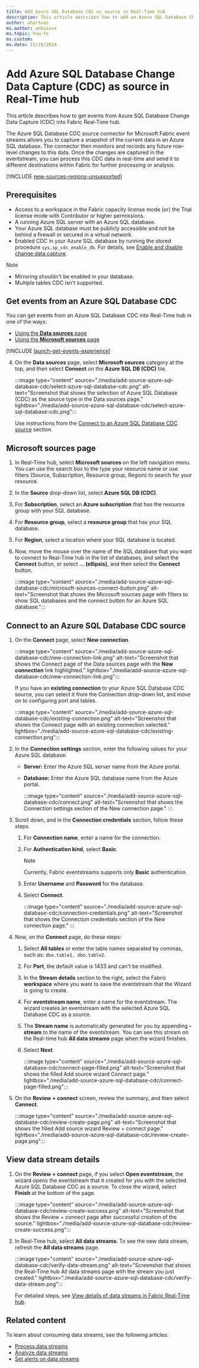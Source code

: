 ```yaml
---
title: Add Azure SQL Database CDC as source in Real-Time hub
description: This article describes how to add an Azure SQL Database Change Data Capture (CDC) as an event source in Fabric Real-Time hub.
author: ahartoon
ms.author: anboisve
ms.topic: how-to
ms.custom:
ms.date: 11/18/2024
---
```


# Add Azure SQL Database Change Data Capture (CDC) as source in Real-Time hub

This article describes how to get events from Azure SQL Database Change Data Capture (CDC) into Fabric Real-Time hub. 

The Azure SQL Database CDC source connector for Microsoft Fabric event streams allows you to capture a snapshot of the current data in an Azure SQL database. The connector then monitors and records any future row-level changes to this data. Once the changes are captured in the eventstream, you can process this CDC data in real-time and send it to different destinations within Fabric for further processing or analysis.

[!INCLUDE [new-sources-regions-unsupported](../real-time-intelligence/event-streams/includes/new-sources-regions-unsupported.md)]

## Prerequisites

- Access to a workspace in the Fabric capacity license mode (or) the Trial license mode with Contributor or higher permissions. 
- A running Azure SQL server with an Azure SQL database.
- Your Azure SQL database must be publicly accessible and not be behind a firewall or secured in a virtual network.
- Enabled CDC in your Azure SQL database by running the stored procedure `sys.sp_cdc_enable_db`. For details, see [Enable and disable change data capture](/sql/relational-databases/track-changes/enable-and-disable-change-data-capture-sql-server).

>[!NOTE]
>- Mirroring shouldn't be enabled in your database.
>- Multiple tables CDC isn't supported.

## Get events from an Azure SQL Database CDC

You can get events from an Azure SQL Database CDC into Real-Time hub in one of the ways:

- [Using the **Data sources** page](#data-sources-page)
- [Using the **Microsoft sources** page](#microsoft-sources-page)

[!INCLUDE [launch-get-events-experience](./includes/launch-get-events-experience.md)]

4. On the **Data sources** page, select **Microsoft sources** category at the top, and then select **Connect** on the **Azure SQL DB (CDC)** tile. 

    :::image type="content" source="./media/add-source-azure-sql-database-cdc/select-azure-sql-database-cdc.png" alt-text="Screenshot that shows the selection of Azure SQL Database (CDC) as the source type in the Data sources page." lightbox="./media/add-source-azure-sql-database-cdc/select-azure-sql-database-cdc.png":::
    
    Use instructions from the [Connect to an Azure SQL Database CDC source](#connect-to-an-azure-sql-database-cdc-source) section.

## Microsoft sources page

1. In Real-Time hub, select **Microsoft sources** on the left navigation menu.  You can use the search box to the type your resource name or use filters (Source, Subscription, Resource group, Region) to search for your resource. 
1. In the **Source** drop-down list, select **Azure SQL DB (CDC)**.
1. For **Subscription**, select an **Azure subscription** that has the resource group with your SQL database.
1. For **Resource group**, select a **resource group** that has your SQL database.
1. For **Region**, select a location where your SQL database is located.
1. Now, move the mouse over the name of the SQL database that you want to connect to Real-Time hub in the list of databases, and select the **Connect** button, or select **... (ellipsis)**, and then select the **Connect** button.

    :::image type="content" source="./media/add-source-azure-sql-database-cdc/microsoft-sources-connect-button.png" alt-text="Screenshot that shows the Microsoft sources page with filters to show SQL databases and the connect button for an Azure SQL database.":::


## Connect to an Azure SQL Database CDC source

1. On the **Connect** page, select **New connection**.

    :::image type="content" source="./media/add-source-azure-sql-database-cdc/new-connection-link.png" alt-text="Screenshot that shows the Connect page of the Data sources page with the **New connection** link highlighted." lightbox="./media/add-source-azure-sql-database-cdc/new-connection-link.png":::

    If you have an **existing connection** to your Azure SQL Database CDC source, you can select it from the Connection drop-down list, and move on to configuring port and tables. 

    :::image type="content" source="./media/add-source-azure-sql-database-cdc/existing-connection.png" alt-text="Screenshot that shows the Connect page with an existing connection selected." lightbox="./media/add-source-azure-sql-database-cdc/existing-connection.png":::
1. In the **Connection settings** section, enter the following values for your Azure SQL database:

   - **Server:** Enter the Azure SQL server name from the Azure portal.
   - **Database:** Enter the Azure SQL database name from the Azure portal.

        :::image type="content" source="./media/add-source-azure-sql-database-cdc/connect.png" alt-text="Screenshot that shows the Connection settings section of the New connection page." :::
1. Scroll down, and in the **Connection credentials** section, follow these steps.
    1. For **Connection name**, enter a name for the connection.
    1. For **Authentication kind**, select **Basic**.
    
        > [!NOTE]
        > Currently, Fabric eventstreams supports only **Basic** authentication.
    1. Enter **Username** and **Password** for the database.
    1. Select **Connect**.

        :::image type="content" source="./media/add-source-azure-sql-database-cdc/connection-credentials.png" alt-text="Screenshot that shows the Connection credentials section of the New connection page." :::
1. Now, on the **Connect** page, do these steps:
    1. Select **All tables** or enter the table names separated by commas, such as: `dbo.table1, dbo.table2`.
    1. For **Port**, the default value is 1433 and can't be modified.
    1. In the **Stream details** section to the right, select the Fabric **workspace** where you want to save the eventstream that the Wizard is going to create.
    1. For **eventstream name**, enter a name for the eventstream. The wizard creates an eventstream with the selected Azure SQL Database CDC as a source.
    1. The **Stream name** is automatically generated for you by appending **-stream** to the name of the eventstream. You can see this stream on the Real-time hub **All data streams** page when the wizard finishes.
    1. Select **Next**.

        :::image type="content" source="./media/add-source-azure-sql-database-cdc/connect-page-filled.png" alt-text="Screenshot that shows the filled Add source wizard Connect page." lightbox="./media/add-source-azure-sql-database-cdc/connect-page-filled.png":::         
1. On the **Review + connect** screen, review the summary, and then select **Connect**.

      :::image type="content" source="./media/add-source-azure-sql-database-cdc/review-create-page.png" alt-text="Screenshot that shows the filled Add source wizard Review + connect page." lightbox="./media/add-source-azure-sql-database-cdc/review-create-page.png":::         

## View data stream details

1. On the **Review + connect** page, if you select **Open eventstream**, the wizard opens the eventstream that it created for you with the selected Azure SQL Database CDC as a source. To close the wizard, select **Finish** at the bottom of the page.

    :::image type="content" source="./media/add-source-azure-sql-database-cdc/review-create-success.png" alt-text="Screenshot that shows the Review + connect page after successful creation of the source." lightbox="./media/add-source-azure-sql-database-cdc/review-create-success.png":::
1. In Real-Time hub, select **All data streams**. To see the new data stream, refresh the **All data streams** page.  

    :::image type="content" source="./media/add-source-azure-sql-database-cdc/verify-data-stream.png" alt-text="Screenshot that shows the Real-Time hub All data streams page with the stream you just created." lightbox="./media/add-source-azure-sql-database-cdc/verify-data-stream.png":::

    For detailed steps, see [View details of data streams in Fabric Real-Time hub](view-data-stream-details.md).

## Related content

To learn about consuming data streams, see the following articles:

- [Process data streams](process-data-streams-using-transformations.md)
- [Analyze data streams](analyze-data-streams-using-kql-table-queries.md)
- [Set alerts on data streams](set-alerts-data-streams.md)

